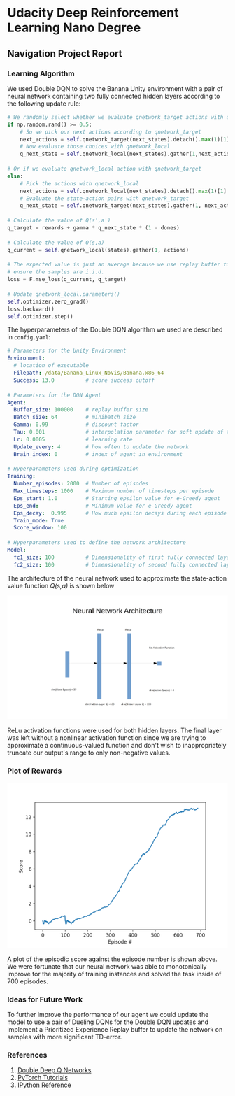 # Udacity Deep Reinforcement Learning Nano Degree
## Navigation Project Report

### Learning Algorithm

<!-- The report clearly describes the learning algorithm, along with the chosen hyperparameters. It also describes the model architectures for any neural networks. -->


We used Double DQN to solve the Banana Unity environment with a pair of neural network containing two fully connected hidden layers according to the following update rule:
```python
# We randomly select whether we evaluate qnetwork_target actions with qnetwork_local
if np.random.rand() >= 0.5:
    # So we pick our next actions according to qnetwork_target
    next_actions = self.qnetwork_target(next_states).detach().max(1)[1].unsqueeze(1)
    # Now evaluate those choices with qnetwork_local
    q_next_state = self.qnetwork_local(next_states).gather(1,next_actions)

# Or if we evaluate qnetwork_local action with qnetwork_target
else:
    # Pick the actions with qnetwork_local
    next_actions = self.qnetwork_local(next_states).detach().max(1)[1].unsqueeze(1)
    # Evaluate the state-action pairs with qnetwork_target
    q_next_state = self.qnetwork_target(next_states).gather(1, next_actions)

# Calculate the value of Q(s',a')
q_target = rewards + gamma * q_next_state * (1 - dones)

# Calculate the value of Q(s,a)
q_current = self.qnetwork_local(states).gather(1, actions)

# The expected value is just an average because we use replay buffer to
# ensure the samples are i.i.d.
loss = F.mse_loss(q_current, q_target)

# Update qnetwork_local.parameters()
self.optimizer.zero_grad()
loss.backward()
self.optimizer.step()
```
The hyperparameters of the Double DQN algorithm we used are described in `config.yaml`:
```yaml
# Parameters for the Unity Environment
Environment:
  # location of executable
  Filepath: /data/Banana_Linux_NoVis/Banana.x86_64
  Success: 13.0          # score success cutoff

# Parameters for the DQN Agent
Agent:
  Buffer_size: 100000    # replay buffer size
  Batch_size: 64         # minibatch size
  Gamma: 0.99            # discount factor
  Tau: 0.001             # interpolation parameter for soft update of target network
  Lr: 0.0005             # learning rate
  Update_every: 4        # how often to update the network
  Brain_index: 0         # index of agent in environment

# Hyperparameters used during optimization
Training:
  Number_episodes: 2000  # Number of episodes
  Max_timesteps: 1000    # Maximum number of timesteps per episode
  Eps_start: 1.0         # Starting epsilon value for e-Greedy agent
  Eps_end:               # Minimum value for e-Greedy agent
  Eps_decay:  0.995      # How much epsilon decays during each episode
  Train_mode: True
  Score_window: 100

# Hyperparameters used to define the network architecture
Model:
  fc1_size: 100          # Dimensionality of first fully connected layer
  fc2_size: 100          # Dimensionality of second fully connected layer

```

The architecture of the neural network used to approximate the state-action value function _Q(s,a)_ is shown below

![nn arch](./nn_arch.png)

 ReLu activation functions were used for both hidden layers. The final layer was left without a nonlinear activation function since we are trying to approximate a continuous-valued function and don't wish to inappropriately truncate  our output's range to only non-negative values.

### Plot of Rewards

<!-- A plot of rewards per episode is included to illustrate that the agent is able to receive an average reward (over 100 episodes) of at least +13. The submission reports the number of episodes needed to solve the environment. -->
![score plot](./score_plot.png)

A plot of the episodic score against the episode number is shown above. We were fortunate that our neural network was able to monotonically improve for the majority of training instances and solved the task inside of 700 episodes.

### Ideas for Future Work

<!-- The submission has concrete future ideas for improving the agent's performance. -->
To further improve the performance of our agent we could update the model to use a pair of Dueling DQNs for the Double DQN updates and implement a Prioritized Experience Replay buffer to update the network on samples with more significant TD-error.

### References
1. [Double Deep Q Networks](https://towardsdatascience.com/double-deep-q-networks-905dd8325412)
2. [PyTorch Tutorials](https://pytorch.org/tutorials/)
3. [IPython Reference](https://ipython.readthedocs.io/en/stable/interactive/reference.html#command-line-usage)
